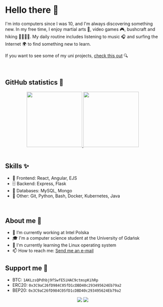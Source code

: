 # Hello there 👋

I'm into computers since I was 10, and I'm always discovering something new. In my free time, I enjoy martial arts 🥋, video games 🎮, bushcraft and hiking 🌲⛺🔥🌳. My daily routine includes listening to music 🎧 and surfing the Internet 🌍 to find something new to learn.

If you want to see some of my uni projects, [check this out](https://github.com/Azalurg-Uni-Projects) 🔍

</br>

## GitHub statistics 💯

<div align="center">
  <a href="https://github.com/Azalugr">
  <img height="180em" src="https://github-readme-stats.vercel.app/api?username=Azalurg&show_icons=true&theme=github_dark&include_all_commits=true&count_private=true"/>
  <img height="180em" src="https://github-readme-stats.vercel.app/api/top-langs/?username=Azalurg&layout=compact&langs_count=7&theme=github_dark"/></a>
</div>
</br>

## Skills ✨

- 📱 Frontend: React, Angular, EJS
- 🗄 Backend: Express, Flask
- 🔌 Databases: MySQL, Mongo  
- 🐍 Other: Git, Python, Bash, Docker, Kubernetes, Java

</br>

## About me 📝

- 🔭 I’m currently working at Intel Polska
- 🎓 I'm a computer science student at the University of Gdańsk
- 🌱 I'm currently learning the Linux operating system
- 📫 How to reach me: [Send me an e-mail](mailto:patryk31415@gmail.com)

## Support me 💸

- BTC: `1AKLzsQPdhbj9fSwfE5iHAC9ctmspKihRp`
- ERC20: `0x3C9aC26fD984C05fD1cDBD40c293495624Eb79a2`
- BEP20: `0x3C9aC26fD984C05fD1cDBD40c293495624Eb79a2`

<div align="center">
  <img hight="180em" src="https://github.com/Azalurg/Azalurg/blob/output/github-contribution-grid-snake.svg">
  <img hight="180em" src="https://github-profile-trophy.vercel.app/?username=azalurg&theme=darkhub&no-frame=true&margin-w=20&title=Stars,Followers,Commits,Issues,MultiLanguage,Repositories">
</div>

